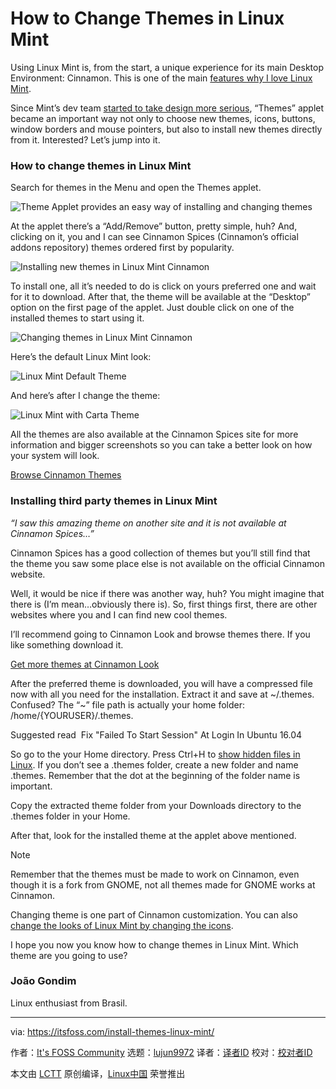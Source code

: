 [#]: collector: (lujun9972)
[#]: translator: (qfzy1233)
[#]: reviewer: ( )
[#]: publisher: ( )
[#]: url: ( )
[#]: subject: (How to Change Themes in Linux Mint)
[#]: via: (https://itsfoss.com/install-themes-linux-mint/)
[#]: author: (It's FOSS Community https://itsfoss.com/author/itsfoss/)

How to Change Themes in Linux Mint
======

Using Linux Mint is, from the start, a unique experience for its main Desktop Environment: Cinnamon. This is one of the main [features why I love Linux Mint][1].

Since Mint’s dev team [started to take design more serious][2], “Themes” applet became an important way not only to choose new themes, icons, buttons, window borders and mouse pointers, but also to install new themes directly from it. Interested? Let’s jump into it.

### How to change themes in Linux Mint

Search for themes in the Menu and open the Themes applet.

![Theme Applet provides an easy way of installing and changing themes][3]

At the applet there’s a “Add/Remove” button, pretty simple, huh? And, clicking on it, you and I can see Cinnamon Spices (Cinnamon’s official addons repository) themes ordered first by popularity.

![Installing new themes in Linux Mint Cinnamon][4]

To install one, all it’s needed to do is click on yours preferred one and wait for it to download. After that, the theme will be available at the “Desktop” option on the first page of the applet. Just double click on one of the installed themes to start using it.

![Changing themes in Linux Mint Cinnamon][5]

Here’s the default Linux Mint look:

![Linux Mint Default Theme][6]

And here’s after I change the theme:

![Linux Mint with Carta Theme][7]

All the themes are also available at the Cinnamon Spices site for more information and bigger screenshots so you can take a better look on how your system will look.

[Browse Cinnamon Themes][8]

### Installing third party themes in Linux Mint

_“I saw this amazing theme on another site and it is not available at Cinnamon Spices…”_

Cinnamon Spices has a good collection of themes but you’ll still find that the theme you saw some place else is not available on the official Cinnamon website.

Well, it would be nice if there was another way, huh? You might imagine that there is (I’m mean…obviously there is). So, first things first, there are other websites where you and I can find new cool themes.

I’ll recommend going to Cinnamon Look and browse themes there. If you like something download it.

[Get more themes at Cinnamon Look][9]

After the preferred theme is downloaded, you will have a compressed file now with all you need for the installation. Extract it and save at ~/.themes. Confused? The “~” file path is actually your home folder: /home/{YOURUSER}/.themes.

[][10]

Suggested read  Fix "Failed To Start Session" At Login In Ubuntu 16.04

So go to the your Home directory. Press Ctrl+H to [show hidden files in Linux][11]. If you don’t see a .themes folder, create a new folder and name .themes. Remember that the dot at the beginning of the folder name is important.

Copy the extracted theme folder from your Downloads directory to the .themes folder in your Home.

After that, look for the installed theme at the applet above mentioned.

Note

Remember that the themes must be made to work on Cinnamon, even though it is a fork from GNOME, not all themes made for GNOME works at Cinnamon.

Changing theme is one part of Cinnamon customization. You can also [change the looks of Linux Mint by changing the icons][12].

I hope you now you know how to change themes in Linux Mint. Which theme are you going to use?

### João Gondim

Linux enthusiast from Brasil.

--------------------------------------------------------------------------------

via: https://itsfoss.com/install-themes-linux-mint/

作者：[It's FOSS Community][a]
选题：[lujun9972][b]
译者：[译者ID](https://github.com/译者ID)
校对：[校对者ID](https://github.com/校对者ID)

本文由 [LCTT](https://github.com/LCTT/TranslateProject) 原创编译，[Linux中国](https://linux.cn/) 荣誉推出

[a]: https://itsfoss.com/author/itsfoss/
[b]: https://github.com/lujun9972
[1]: https://itsfoss.com/tiny-features-linux-mint-cinnamon/
[2]: https://itsfoss.com/linux-mint-new-design/
[3]: https://i1.wp.com/itsfoss.com/wp-content/uploads/2019/09/install-theme-linux-mint-1.jpg?resize=800%2C625&ssl=1
[4]: https://i0.wp.com/itsfoss.com/wp-content/uploads/2019/09/install-theme-linux-mint-2.jpg?resize=800%2C625&ssl=1
[5]: https://i1.wp.com/itsfoss.com/wp-content/uploads/2019/09/install-theme-linux-mint-3.jpg?resize=800%2C450&ssl=1
[6]: https://i2.wp.com/itsfoss.com/wp-content/uploads/2019/09/linux-mint-default-theme.jpg?resize=800%2C450&ssl=1
[7]: https://i2.wp.com/itsfoss.com/wp-content/uploads/2019/09/linux-mint-carta-theme.jpg?resize=800%2C450&ssl=1
[8]: https://cinnamon-spices.linuxmint.com/themes
[9]: https://www.cinnamon-look.org/
[10]: https://itsfoss.com/failed-to-start-session-ubuntu-14-04/
[11]: https://itsfoss.com/hide-folders-and-show-hidden-files-in-ubuntu-beginner-trick/
[12]: https://itsfoss.com/install-icon-linux-mint/
